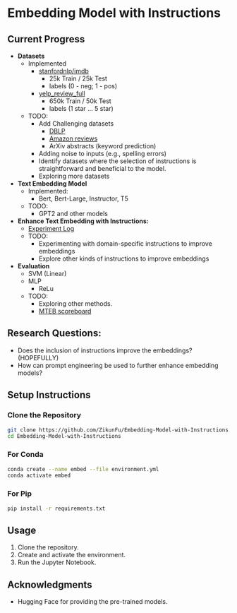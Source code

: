 
# Embedding Model with Instructions

## Current Progress

- **Datasets**
    - Implemented
        - [stanfordnlp/imdb](https://huggingface.co/datasets/stanfordnlp/imdb)
            - 25k Train / 25k Test
            - labels (0 - neg; 1 - pos)
        - [yelp_review_full](https://huggingface.co/datasets/yelp_review_full)
            - 650k Train / 50k Test
            - labels (1 star ... 5 star)
    - TODO: 
        - Add Challenging datasets
            - [DBLP](https://github.com/angelosalatino/dblp-parser)
            - [Amazon reviews](https://huggingface.co/datasets/McAuley-Lab/Amazon-Reviews-2023)
            - ArXiv abstracts (keyword prediction)
        - Adding noise to inputs (e.g., spelling errors)
        - Identify datasets where the selection of instructions is straightforward and beneficial to the model.
        - Exploring more datasets
- **Text Embedding Model**
    - Implemented:
        - Bert, Bert-Large, Instructor, T5
    - TODO: 
        - GPT2 and other models
- **Enhance Text Embedding with Instructions:**
    - [Experiment Log](https://docs.google.com/spreadsheets/d/1iBDq7C59G6olf_of_sTF5oCY3Itj6_kImzeUl3XMpd8/edit?usp=sharing)
    - TODO: 
        - Experimenting with domain-specific instructions to improve embeddings
        - Explore other kinds of instructions to improve embeddings
- **Evaluation**
    - SVM (Linear)
    - MLP
        - ReLu
    - TODO: 
        - Exploring other methods.
        - [MTEB scoreboard](https://github.com/embeddings-benchmark/mteb)

## Research Questions:
- Does the inclusion of instructions improve the embeddings? (HOPEFULLY)
- How can prompt engineering be used to further enhance embedding models?

## Setup Instructions

### Clone the Repository

```bash
git clone https://github.com/ZikunFu/Embedding-Model-with-Instructions.git
cd Embedding-Model-with-Instructions
```

### For Conda

```bash
conda create --name embed --file environment.yml
conda activate embed
```

### For Pip

```bash
pip install -r requirements.txt
```

## Usage

1. Clone the repository.
2. Create and activate the environment.
3. Run the Jupyter Notebook.


## Acknowledgments

- Hugging Face for providing the pre-trained models.